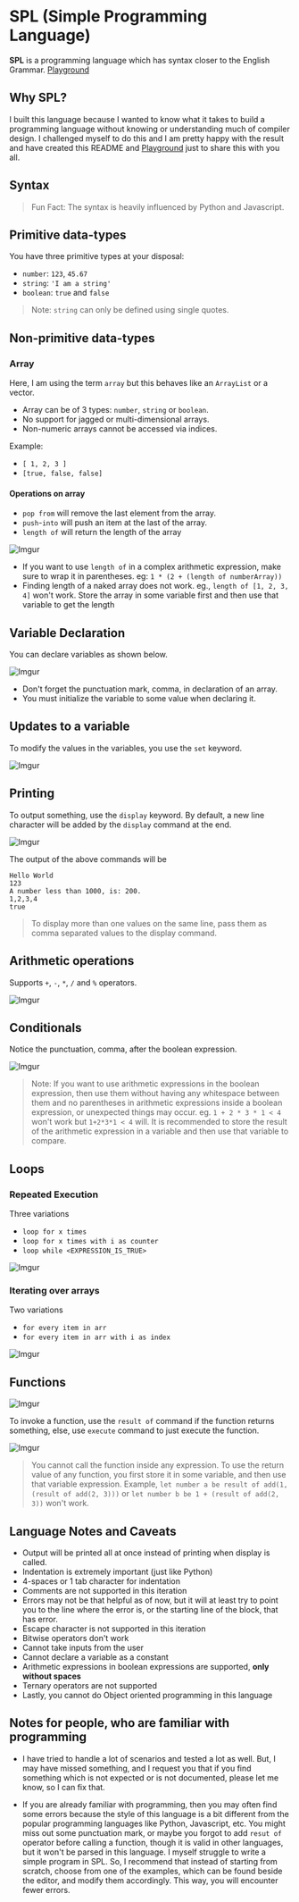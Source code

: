 # SPL (Simple Programming Language)

**SPL** is a programming language which has syntax closer to the English
Grammar. [Playground][demo]

## Why SPL?

I built this language because I wanted to know what it takes to build a
programming language without knowing or understanding much of compiler design. I
challenged myself to do this and I am pretty happy with the result and have
created this README and [Playground][demo] just to share this with you all.

## Syntax

> Fun Fact: The syntax is heavily influenced by Python and Javascript.

## Primitive data-types

You have three primitive types at your disposal:

- `number`: `123`, `45.67`
- `string`: `'I am a string'`
- `boolean`: `true` and `false`

> Note: `string` can only be defined using single quotes.

## Non-primitive data-types

### Array

Here, I am using the term `array` but this behaves like an `ArrayList` or a
vector.

- Array can be of 3 types: `number`, `string` or `boolean`.
- No support for jagged or multi-dimensional arrays.
- Non-numeric arrays cannot be accessed via indices.

Example:

- `[ 1, 2, 3 ]`
- `[true, false, false]`

#### Operations on array

- `pop from` will remove the last element from the array.
- `push`-`into` will push an item at the last of the array.
- `length of` will return the length of the array

![Imgur](https://i.imgur.com/ANvmuJd.png)

- If you want to use `length of` in a complex arithmetic expression, make sure
  to wrap it in parentheses. eg: `1 * (2 + (length of numberArray))`
- Finding length of a naked array does not work. eg., `length of [1, 2, 3, 4]`
  won't work. Store the array in some variable first and then use that variable
  to get the length

## Variable Declaration

You can declare variables as shown below.

![Imgur](https://i.imgur.com/viep2v5.png)

- Don't forget the punctuation mark, comma, in declaration of an array.
- You must initialize the variable to some value when declaring it.

## Updates to a variable

To modify the values in the variables, you use the `set` keyword.

![Imgur](https://i.imgur.com/L8DVsX3.png)

## Printing

To output something, use the `display` keyword. By default, a new line character
will be added by the `display` command at the end.

![Imgur](https://i.imgur.com/BcUJXgw.png)

The output of the above commands will be

```
Hello World
123
A number less than 1000, is: 200.
1,2,3,4
true
```

> To display more than one values on the same line, pass them as comma separated
> values to the display command.

## Arithmetic operations

Supports `+`, `-`, `*`, `/` and `%` operators.

![Imgur](https://i.imgur.com/TLljJ7Q.png)

## Conditionals

Notice the punctuation, comma, after the boolean expression.

![Imgur](https://i.imgur.com/UlPUXvy.png)

> Note: If you want to use arithmetic expressions in the boolean expression,
> then use them without having any whitespace between them and no parentheses in
> arithmetic expressions inside a boolean expression, or unexpected things may
> occur. eg. `1 + 2 * 3 * 1 < 4` won't work but `1+2*3*1 < 4` will. It is
> recommended to store the result of the arithmetic expression in a variable and
> then use that variable to compare.

## Loops

### Repeated Execution

Three variations

- `loop for x times`
- `loop for x times with i as counter`
- `loop while <EXPRESSION_IS_TRUE>`

![Imgur](https://i.imgur.com/exjT29r.png)

### Iterating over arrays

Two variations

- `for every item in arr`
- `for every item in arr with i as index`

![Imgur](https://i.imgur.com/EXr747m.png)

## Functions

![Imgur](https://i.imgur.com/no2mrSj.png)

To invoke a function, use the `result of` command if the function returns
something, else, use `execute` command to just execute the function.

![Imgur](https://i.imgur.com/DEy2zR0.png)

> You cannot call the function inside any expression. To use the return value of
> any function, you first store it in some variable, and then use that variable
> expression. Example,
> `let number a be result of add(1,  (result of add(2, 3)))` or
> `let number b be 1 + (result of add(2, 3))` won't work.

## Language Notes and Caveats

- Output will be printed all at once instead of printing when display is called.
- Indentation is extremely important (just like Python)
- 4-spaces or 1 tab character for indentation
- Comments are not supported in this iteration
- Errors may not be that helpful as of now, but it will at least try to point
  you to the line where the error is, or the starting line of the block, that
  has error.
- Escape character is not supported in this iteration
- Bitwise operators don't work
- Cannot take inputs from the user
- Cannot declare a variable as a constant
- Arithmetic expressions in boolean expressions are supported, **only without
  spaces**
- Ternary operators are not supported
- Lastly, you cannot do Object oriented programming in this language

## Notes for people, who are familiar with programming

- I have tried to handle a lot of scenarios and tested a lot as well. But, I may
  have missed something, and I request you that if you find something which is
  not expected or is not documented, please let me know, so I can fix that.

- If you are already familiar with programming, then you may often find some
  errors because the style of this language is a bit different from the popular
  programming languages like Python, Javascript, etc. You might miss out some
  punctuation mark, or maybe you forgot to add `resut of` operator before
  calling a function, though it is valid in other languages, but it won't be
  parsed in this language. I myself struggle to write a simple program in SPL.
  So, I recommend that instead of starting from scratch, choose from one of the
  examples, which can be found beside the editor, and modify them accordingly.
  This way, you will encounter fewer errors.

  [demo]: https://vighnesh153.dev/projects/spl
